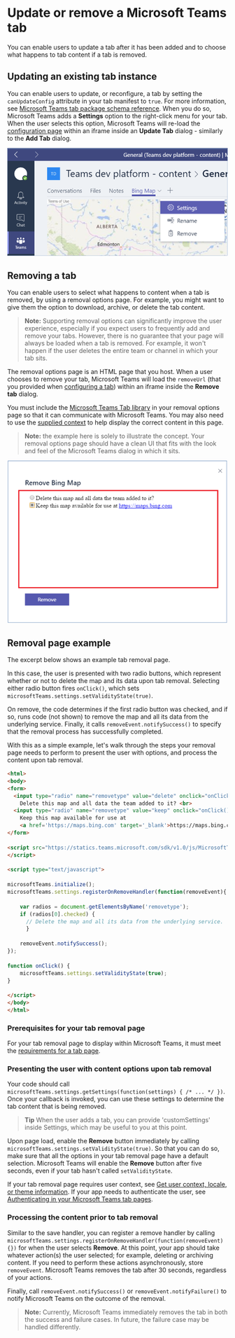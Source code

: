 ﻿# Update or remove a Microsoft Teams tab

You can enable users to update a tab after it has been added and to choose what happens to tab content if a tab is removed.

## Updating an existing tab instance

You can enable users to update, or reconfigure, a tab by setting the `canUpdateConfig` attribute in your tab manifest to `true`. For more information, see [Microsoft Teams tab package schema reference](schema.md). When you do so, Microsoft Teams adds a **Settings** option to the right-click menu for your tab.  When the user selects this option, Microsoft Teams will re-load the [configuration page](createconfigpage.md) within an iframe inside an **Update Tab** dialog - similarly to the **Add Tab** dialog.

!["Screenshot of a tab with the right-click menu open to show the Settings menu option."](images/tab_settings.png)

## Removing a tab

You can enable users to select what happens to content when a tab is removed, by using a removal options page. For example, you might want to give them the option to download, archive, or delete the tab content.

>**Note:** Supporting removal options can significantly improve the user experience, especially if you expect users to frequently add and remove your tabs.  However, there is no guarantee that your page will always be loaded when a tab is removed.  For example, it won't happen if the user deletes the entire team or channel in which your tab sits.

The removal options page is an HTML page that you host. When a user chooses to remove your tab, Microsoft Teams will load the `removeUrl` (that you provided when [configuring a tab](createconfigpage.md)) within an iframe inside the **Remove tab** dialog.

You must include the [Microsoft Teams Tab library](jslibrary.md) in your removal options page so that it can communicate with Microsoft Teams.  You may also need to use the [supplied context](getusercontext.md) to help display the correct content in this page.

>**Note:** the example here is solely to illustrate the concept.  Your removal options page should have a clean UI that fits with the look and feel of the Microsoft Teams dialog in which it sits.

!["Screenshot of the removal page for a simple example app, giving the user the option of whether to delete the map when the tab is removed."](images/tab_removal.png)

## Removal page example

The excerpt below shows an example tab removal page.

In this case, the user is presented with two radio buttons, which represent whether or not to delete the map and its data upon tab removal. Selecting either radio button fires `onClick()`, which sets `microsoftTeams.settings.setValidityState(true)`.

On remove, the code determines if the first radio button was checked, and if so, runs code (not shown) to remove the map and all its data from the underlying service. Finally, it calls `removeEvent.notifySuccess()` to specify that the removal process has successfully completed.

With this as a simple example, let's walk through the steps your removal page needs to perform to present the user with options, and process the content upon tab removal.

```HTML
<html>
<body>
<form>
  <input type="radio" name="removetype" value="delete" onclick="onClick()">
	Delete this map and all data the team added to it? <br>
  <input type="radio" name="removetype" value="keep" onclick="onClick()">
	Keep this map available for use at 
	<a href='https://maps.bing.com' target='_blank'>https://maps.bing.com</a>
</form> 

<script src="https://statics.teams.microsoft.com/sdk/v1.0/js/MicrosoftTeams.min.js">
</script>
 
<script type="text/javascript">  

microsoftTeams.initialize();
microsoftTeams.settings.registerOnRemoveHandler(function(removeEvent){
 	  
    var radios = document.getElementsByName('removetype');
  	if (radios[0].checked) {
      // Delete the map and all its data from the underlying service.
	  }
    
    removeEvent.notifySuccess();
});
 
function onClick() {
    microsoftTeams.settings.setValidityState(true);
}

</script>
</body>
</html>
```

### Prerequisites for your tab removal page 
 
For your tab removal page to display within Microsoft Teams, it must meet the [requirements for a tab page](prerequisites.md).

### Presenting the user with content options upon tab removal

Your code should call `microsoftTeams.settings.getSettings(function(settings) { /* ... */ })`. Once your callback is invoked, you can use these settings to determine the tab content that is being removed.

>**Tip** When the user adds a tab, you can provide 'customSettings' inside Settings, which may be useful to you at this point.

Upon page load, enable the **Remove** button immediately by calling `microsoftTeams.settings.setValidityState(true)`. So that you can do so, make sure that all the options in your tab removal page have a default selection.  Microsoft Teams will enable the **Remove** button after five seconds, even if your tab hasn't called `setValidityState`. 

If your tab removal page requires user context, see [Get user context, locale, or theme information](getusercontext.md). If your app needs to authenticate the user, see [Authenticating in your Microsoft Teams tab pages](auth.md).

### Processing the content prior to tab removal

Similar to the save handler, you can register a remove handler by calling `microsoftTeams.settings.registerOnRemoveHandler(function(removeEvent){})` for when the user selects **Remove**. At this point, your app should take whatever action(s) the user selected; for example, deleting or archiving content. If you need to perform these actions asynchronously, store `removeEvent`. Microsoft Teams removes the tab after 30 seconds, regardless of your actions.

Finally, call `removeEvent.notifySuccess()` or `removeEvent.notifyFailure()` to notify Microsoft Teams on the outcome of the removal.

>**Note:** Currently, Microsoft Teams immediately removes the tab in both the success and failure cases.  In future, the failure case may be handled differently. 
